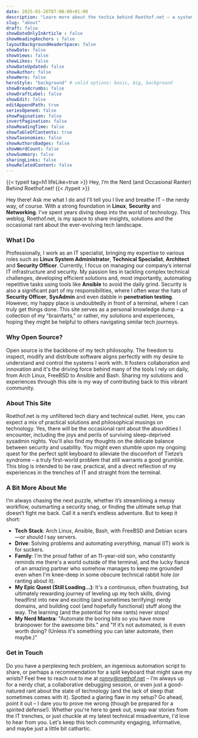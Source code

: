 ```yaml
---
date: 2025-03-26T07:00:00+01:00
description: "Learn more about the techie behind Roethof.net – a system engineer, automation geek and speed enthusiast."
slug: "about"
draft: false
showDateOnlyInArticle : false
showHeadingAnchors : false
layoutBackgroundHeaderSpace: false
showDate: false
showViews: false
showLikes: false
showDateUpdated: false
showAuthor: false
showHero: false
heroStyle: "background" # valid options: basic, big, background
showBreadcrumbs: false
showDraftLabel: false
showEdit: false
editAppendPath: true
seriesOpened: false
showPagination: false
invertPagination: false
showReadingTime: false
showTableOfContents: true
showTaxonomies: false
showAuthorsBadges: false
showWordCount: false
showSummary: false
sharingLinks: false
showRelatedContent: false
---
```


{{< typeit
  tag=h1
  lifeLike=true >}}
Hey, I’m the Nerd (and Occasional Ranter) Behind Roethof.net!
{{< /typeit >}}

Hey there! Ask me what I do and I'll tell you I live and breathe IT – the nerdy way, of course. With a strong foundation in **Linux**, **Security** and **Networking**. I've spent years diving deep into the world of technology. This weblog, Roethof.net, is my space to share insights, solutions and the occasional rant about the ever-evolving tech landscape.

### What I Do
Professionally, I work as an IT specialist, bringing my expertise to various roles such as **Linux System Administrator**, **Technical Specialist**, **Architect** and **Security Officer**. Currently, I focus on managing our company’s internal IT infrastructure and security. My passion lies in tackling complex technical challenges, developing efficient solutions and, most importantly, automating repetitive tasks using tools like **Ansible** to avoid the daily grind. Security is also a significant part of my responsibilities, where I often wear the hats of **Security Officer**, **SysAdmin** and even dabble in **penetration testing**. However, my happy place is undoubtedly in front of a terminal, where I can truly get things done. This site serves as a personal knowledge dump – a collection of my "brainfarts," or rather, my solutions and experiences, hoping they might be helpful to others navigating similar tech journeys.

### Why Open Source?
Open source is the backbone of my tech philosophy. The freedom to inspect, modify and distribute software aligns perfectly with my desire to understand and control the systems I work with. It fosters collaboration and innovation and it's the driving force behind many of the tools I rely on daily, from Arch Linux, FreeBSD to Ansible and Bash. Sharing my solutions and experiences through this site is my way of contributing back to this vibrant community.

### About This Site
Roethof.net is my unfiltered tech diary and technical outlet. Here, you can expect a mix of practical solutions and philosophical musings on technology. Yes, there will be the occasional rant about the absurdities I encounter, including the joys and perils of surviving sleep-deprived sysadmin nights. You'll also find my thoughts on the delicate balance between security and usability. You might even stumble upon my ongoing quest for the perfect split keyboard to alleviate the discomfort of Tietze’s syndrome – a truly first-world problem that still warrants a good grumble. This blog is intended to be raw, practical, and a direct reflection of my experiences in the trenches of IT and straight from the terminal.

### A Bit More About Me
I’m always chasing the next puzzle, whether it’s streamlining a messy workflow, outsmarting a security snag, or finding the ultimate setup that doesn’t fight me back. Call it a nerd’s endless adventure. But to keep it short:

- **Tech Stack**: Arch Linux, Ansible, Bash, with FreeBSD and Debian scars—or should I say servers. 
- **Drive**: Solving problems and automating *everything*, manual (IT) work is for suckers.
- **Family**: I'm the proud father of an 11-year-old son, who constantly reminds me there's a world outside of the terminal, and the lucky fiancé of an amazing partner who somehow manages to keep me grounded even when I'm knee-deep in some obscure technical rabbit hole (or ranting about it).
- **My Epic Quest (Still Loading...)**: It's a continuous, often frustrating, but ultimately rewarding journey of leveling up my tech skills, diving headfirst into new and exciting (and sometimes terrifying) nerdy domains, and building cool (and hopefully functional) stuff along the way. The learning (and the potential for new rants) never stops!
- **My Nerd Mantra**: "Automate the boring bits so you have more brainpower for the awesome bits." and "If it’s not automated, is it even worth doing? (Unless it's something you can later automate, then maybe.)"

### Get in Touch
Do you have a perplexing tech problem, an ingenious automation script to share, or perhaps a recommendation for a split keyboard that might save my wrists? Feel free to reach out to me at [ronny@roethof.net](mailto:ronny@roethof.net) – I'm always up for a nerdy chat, a collaborative debugging session, or even just a good-natured rant about the state of technology (and the lack of sleep that sometimes comes with it). Spotted a glaring flaw in my setup? Go ahead, point it out – I dare you to prove me wrong (though be prepared for a spirited defense!). Whether you're here to geek out, swap war stories from the IT trenches, or just chuckle at my latest technical misadventure, I'd love to hear from you. Let's keep this tech community engaging, informative, and maybe just a little bit cathartic.